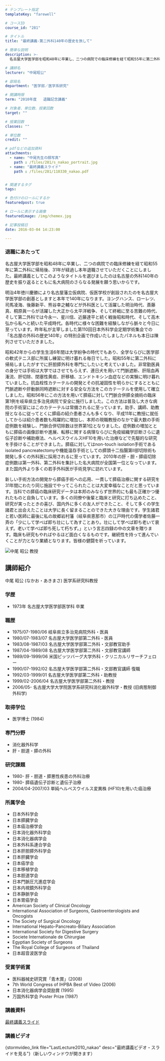 ```yaml
---
# テンプレート指定
templateKey: "farewell"

# コースID
course_id: "281"

# タイトル
title: "最終講義-第二外科140年の歴史を旅して"

# 簡単な説明
description: >-
  名古屋大学医学部を昭和48年に卒業し、二つの病院での臨床修練を経て昭和55年に第二外科に帰局後、31年が経過し本年退職させていただくことにしました。最終講義としてこのようなタイトルを選びましたのは...

# 講師名
lecturer: "中尾昭公"

# 部局名
department: "医学部／医学系研究"

# 開講時限
term: "2010年度	退職記念講義"

# 対象者、単位数、授業回数
target: ""

# 授業回数
classes: ""

# 単位数
credit: ""

# pdfなどの追加資料
attachments: 
  - name: "中尾先生の顔写真" 
    path : /files/281/s_nakao_portrait.jpg
  - name: "最終講義スライド" 
    path : /files/281/110330_nakao.pdf


# 関連するタグ
tags:

# 色付けのロールにするか
featuredpost: true

# ロールに表示する画像
featuredimage: /img/chemex.jpg

# 記事投稿日
date: 2016-03-04 14:23:00

---
```

### 退職にあたって 

名古屋大学医学部を昭和48年に卒業し、二つの病院での臨床修練を経て昭和55年に第二外科に帰局後、31年が経過し本年退職させていただくことにしました。最終講義としてこのようなタイトルを選びましたのは名古屋の外科140年の歴史を振り返るとともに名大病院のさらなる発展を願う思いからです。 

明治4年徳川慶勝により名古屋藩立仮病院、仮医学校が創設されたのを名古屋大学医学部の創基としますと本年で140年になります。ヨングハンス、ローレツ、司馬凌海、後藤新平、熊谷幸之輔などが外科医として活躍した明治時代、斎藤真、桐原眞一らが活躍した大正から太平洋戦争、そして終戦に至る苦難の時代、そして第二外科では今永一、星川信、近藤達平と続く戦後昭和時代、そして高木弘から私へと続いた平成時代。各時代に様々な困難を経験しながら脈々と今日に至っています。昨年私が主宰しました第110回日本外科学会定期学術集会での「名古屋の外科の歴史140年」の特別企画で作成いたしましたパネルも本日は陳列させていただきました。 

昭和42年からの学生生活6年間は大学紛争の時代でもあり、全学ならびに医学部の軟式テニス部に所属し練習に明け暮れる毎日でした。昭和55年に第二外科に帰局しましたがすでに肝胆膵外科を専門にしたいと考えていました。非常勤医員の身分では手術は大学ではさせてもらえず、連日犬を用いて門脈遮断、肝阻血再潅流、肝切除、閉塞性黄疸、肝移植、エンドトキシン血症などの実験に明け暮れていました。抗血栓性カテーテルの開発とその抗凝固性を明らかにするとともに門脈遮断や肝動脈同時遮断に対する安全な方法をこのカテーテルを使用して確立しました。昭和56年にこの方法を用いて膵癌に対して門脈合併膵全摘術の臨床第1例を岐阜県立多治見病院で安全に施行しました。この方法は普及し大きな病院の手術室にはこのカテーテルは常備されるに至っています。助手、講師、助教授となるに従ってとくに膵癌の紹介患者さんも多くなり、平成11年に教授に就任してからは紹介患者数も飛躍的に増加し、本邦の現職教授のなかで最大数の手術症例数を経験し、門脈合併切除数は世界第1位となりました。症例数の増加とともに膵癌の画像診断や進展、転移に関する病理ならびに免疫組織学診断さらに遺伝子診断や補助療法、ヘルペスウイルスHF10を用いた治療などで先駆的な研究を手掛けることができました。膵癌に対してはnon-touch isolation手術であるisolated pancreatectomyや機能温存手術としての膵頭十二指腸第II部切除術も開発し多くの外科医に採用されるに至っています。2010年の肝・胆・膵癌切除症例数は第一外科、第二外科を集計した名大病院が全国第一位となっています。また国内外より多くの若手外科医が手術見学に訪れています。 

新しい手術方法の開発から膵癌手術への応用、一貫して膵癌治療に関する研究を31年間にわたり同じ施設でやってこられたことは大変幸福なことだと思っています。当科での膵癌の臨床研究データは本邦のみならず世界的にも最も正確かつ優れたものと自負しています。多くの同僚や後輩と臨床と研究に打ち込めたこと、研究が実ったときの喜び、国内外に多くの友人ができたこと、そして多くの学生諸君と出会えたことは大学に長く留まることのできた大きな理由です。学生諸君と若い医師に最後に私の故郷岩村藩（岐阜県恵那市）の江戸時代の儒学者佐藤一斉の「少にして学べば即ち壮にして為すことあり。壮にして学べば即ち老いて衰えず。老いて学べば即ち死して朽ちず。」という言志四録の中の文章を贈ります。臨床も研究もやればやるほど面白くなるものです。継続性を持って進んでいくことが力となり業績となります。皆様の健闘を祈っています。

![中尾 昭公 教授](/files/281/s_nakao_portrait.jpg) 
## 講師紹介

中尾 昭公 (なかお・あきまさ) 医学系研究科教授 

### 学歴

  * 1973年 名古屋大学医学部医学科 卒業

### 職歴

  * 1975/07-1980/06 岐阜県立多治見病院外科・医員
  * 1980/07-1983/07 名古屋大学医学部第二外科・医員
  * 1983/08-1987/03 名古屋大学医学部第二外科・文部教官助手
  * 1987/04-1989/08 名古屋大学医学部第二外科・文部教官講師
  * 1989/09-1999/06 米国ピッツバーグ大学外科・クリニカルリサーチフェロー
  * 1990/07-1992/02 名古屋大学医学部第二外科・文部教官講師 復職
  * 1992/03-1999/01 名古屋大学医学部第二外科・助教授
  * 1999/02-2006/04 名古屋大学医学部第二外科・教授
  * 2006/05- 名古屋大学大学院医学系研究科消化器外科学・教授 (旧病態制御外科学)

### 取得学位

  * 医学博士 (1984)

### 専門分野

  * 消化器外科学
  * 肝・胆道・膵の外科

### 研究課題

  * 1980- 肝・胆道・膵悪性疾患の外科治療
  * 1980- 膵癌遺伝子診断と遺伝子治療
  * 2004/04-2007/03 単純ヘルペスウイルス変異株 (HF10)を用いた癌治療

### 所属学会

  * 日本外科学会
  * 日本膵臓学会 
  * 日本癌治療学会
  * 日本消化器外科学会
  * 日本消化器病学会
  * 日本外科系連合学会
  * 日本肝胆膵外科学会
  * 日本肝臓学会
  * 日本癌学会
  * 日本移植学会
  * 日本胆道学会
  * 日本門脈圧亢進症学会
  * 日本内視鏡外科学会
  * 日本静脈学会
  * 日本胃癌学会
  * American Society of Clinical Oncology
  * International Association of Surgeons, Gastroenterologists and Oncogists
  * The Society of Surgical Oncology
  * International Hepato-Pancreato-Biliary Association
  * International Society for Digestive Surgery
  * Societe Internationale de Chirurgiae
  * Egyptian Society of Surgeons
  * The Royal College of Surgeons of Thailand
  * 日本超音波医学会

### 受賞学術賞

  * 医科器械史研究賞「青木賞」(2008)
  * 7th World Congress of IHPBA Best of Video (2006)
  * 日本消化器病学会奨励賞 (1995)
  * 万国外科学会 Poster Prize (1987)
### 講義資料


[最終講義スライド](/files/281/110330_nakao.pdf) 

### 講義ビデオ

{stormvideo_link file="LastLecture2010_nakao" desc="最終講義ビデオ・スライドを見る"}（新しいウィンドウが開きます）